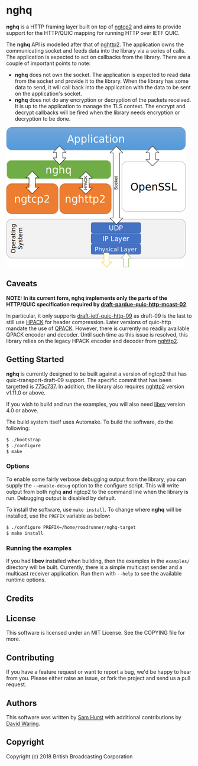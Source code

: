 # nghq

**nghq** is a HTTP framing layer built on top of
[ngtcp2](https://github.com/ngtcp2/ngtcp2) and aims to provide support for the
HTTP/QUIC mapping for running HTTP over IETF QUIC.

The **nghq** API is modelled after that of
[nghttp2](https://nghttp2.org/documentation/). The application owns the
communicating socket and feeds data into the library via a series of calls.
The application is expected to act on callbacks from the library. There are a
couple of important points to note:

* **nghq** does not own the socket. The application is expected to read data
from the socket and provide it to the library. When the library has some data
to send, it will call back into the application with the data to be sent on the
application's socket.
* **nghq** does not do any encryption or decryption of the packets received.
It is up to the application to manage the TLS context. The encrypt and decrypt
callbacks will be fired when the library needs encryption or decryption to be
done.

![nghq diagram](docs/nghq-libs-web.png)

## Caveats

**NOTE: In its current form, nghq implements only the parts of the HTTP/QUIC specification required by [draft-pardue-quic-http-mcast-02](https://tools.ietf.org/html/draft-pardue-quic-http-mcast-02)**.

In particular, it only supports [draft-ietf-quic-http-09](https://tools.ietf.org/html/draft-ietf-quic-http-09) 
as draft-09 is the last to still use [HPACK](https://tools.ietf.org/html/rfc7541)
for header compression. Later versions of quic-http mandate the use of
[QPACK](https://github.com/quicwg/base-drafts/blob/master/draft-ietf-quic-qpack.md).
However, there is currently no readily available QPACK encoder and decoder. 
Until such time as this issue is resolved, this library relies on the legacy
HPACK encoder and decoder from
[nghttp2](https://nghttp2.org/documentation/tutorial-hpack.html).

## Getting Started

**nghq** is currently designed to be built against a version of ngtcp2 that has
quic-transport-draft-09 support. The specific commit that has been targetted is
[775c737](https://github.com/ngtcp2/ngtcp2/commit/775c7371d8f8edcfdad2d0aaf2ff6f8d4a956b4f).
In addition, the library also requires [nghttp2](https://nghttp2.org) version
v1.11.0 or above.

If you wish to build and run the examples, you will also need
[libev](http://software.schmorp.de/pkg/libev.html) version 4.0 or above.

The build system itself uses Automake. To build the software, do the following:

    $ ./bootstrap
    $ ./configure
    $ make

### Options

To enable some fairly verbose debugging output from the library, you can supply
the `--enable-debug` option to the configure script. This will write output
from both nghq **and** ngtcp2 to the command line when the library is run.
Debugging output is disabled by default.

To install the software, use `make install`. To change where **nghq** will be
installed, use the `PREFIX` variable as below:

    $ ./configure PREFIX=/home/roadrunner/nghq-target
    $ make install

### Running the examples

If you had **libev** installed when building, then the examples in the
`examples/` directory will be built. Currently, there is a simple multicast
sender and a multicast receiver application. Run them with `--help` to see the
available runtime options.

## Credits

## License

This software is licensed under an MIT License. See the COPYING file for more.

## Contributing

If you have a feature request or want to report a bug, we'd be happy to hear
from you. Please either raise an issue, or fork the project and send us a pull
request.

## Authors

This software was written by [Sam Hurst](https://github.com/samhurst) with
additional contributions by [David Waring](https://github.com/davidjwbbc).

## Copyright

Copyright (c) 2018 British Broadcasting Corporation

